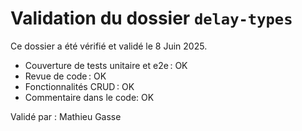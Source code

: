 # Validation du dossier `delay-types`

Ce dossier a été vérifié et validé le 8 Juin 2025.

- Couverture de tests unitaire et e2e : OK
- Revue de code : OK
- Fonctionnalités CRUD : OK
- Commentaire dans le code: OK

Validé par : Mathieu Gasse
